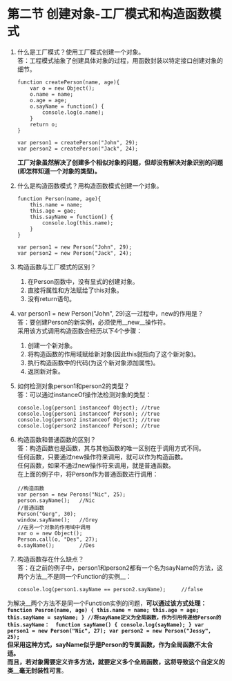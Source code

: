 # 第二节 创建对象-工厂模式和构造函数模式
1. 什么是工厂模式？使用工厂模式创建一个对象。  
    答：工程模式抽象了创建具体对象的过程，用函数封装以特定接口创建对象的细节。  
    ```
    function createPerson(name, age){
        var o = new Object();
        o.name = name;
        o.age = age;
        o.sayName = function() {
            console.log(o.name);
        }
        return o;
    }
    
    var person1 = createPerson("John", 29);
    var person2 = createPerson("Jack", 24);
    ```  
    __工厂对象虽然解决了创建多个相似对象的问题，但却没有解决对象识别的问题(即怎样知道一个对象的类型)。__
2. 什么是构造函数模式？用构造函数模式创建一个对象。  
    ```
    function Person(name, age){
        this.name = name;
        this.age = gae;
        this.sayName = function() {
            console.log(this.name);
        }
    }
    
    var person1 = new Person("John", 29);
    var person2 = new Person("Jack", 24);
    ```  
3. 构造函数与工厂模式的区别？      
    1. 在Person函数中，没有显式的创建对象。  
    2. 直接将属性和方法赋给了this对象。  
    3. 没有return语句。    
4. var person1 = new Person("John", 29)这一过程中，new的作用是？      
  答：要创建Person的新实例，必须使用__new__操作符。  
  采用该方式调用构造函数会经历以下4个步骤：  
    1. 创建一个新对象。  
    2. 将构造函数的作用域赋给新对象(因此this就指向了这个新对象)。  
    3. 执行构造函数中的代码(为这个新对象添加属性)。  
    4. 返回新对象。  
   
5. 如何检测对象person1和person2的类型？  
  答：可以通过instanceOf操作法检测对象的类型：  
    ```
    console.log(person1 instanceof Object); //true
    console.log(person1 instanceof Person); //true
    console.log(person2 instanceof Object); //true
    console.log(person2 instanceof Person); //true
    ```    
6. 构造函数和普通函数的区别？  
  答：构造函数也是函数，其与其他函数的唯一区别在于调用方式不同。  
  任何函数，只要通过new操作符来调用，就可以作为构造函数。  
  任何函数，如果不通过new操作符来调用，就是普通函数。  
  在上面的例子中，将Person作为普通函数进行调用：
    ```
    //构造函数
    var person = new Perons("Nic", 25);
    person.sayName();   //Nic
    //普通函数
    Person("Gerg", 30);
    window.sayName();   //Grey
    //在另一个对象的作用域中调用
    var o = new Object();
    Person.call(o, "Des", 27);
    o.sayName();        //Des
    ```  
7. 构造函数存在什么缺点？  
  答：在之前的例子中，person1和person2都有一个名为sayName的方法，这两个方法__不是同一个Function的实例__：  
    ```
    console.log(person1.sayName == person2.sayName);     //false
    ```  
  为解决__两个方法不是同一个Function实例的问题，__可以通过该方式处理：  
    ```
    function Pesron(name, age) {
        this.name = name;
        this.age = age;
        this.sayName = sayName;
    }
    //将sayName定义为全局函数，作为引用传递给Person的this.sayName： 
    function sayName() {
        console.log(sayName);
    }
    var person1 = new Person("Nic", 27);
    var person2 = new Person("Jessy", 25);
    ```  
  但采用这种方式，sayName似乎是Person的专属函数，作为全局函数不太合适。  
  而且，若对象需要定义许多方法，就要定义多个全局函数，这将导致这个自定义的类__毫无封装性可言__。
  